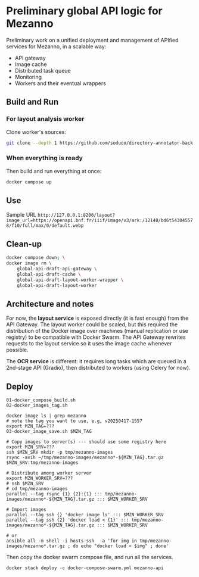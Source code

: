 # Preliminary global API logic for Mezanno
Preliminary work on a unified deployment and management of APIfied services for Mezanno, in a scalable way:
- API gateway
- Image cache
- Distributed task queue
- Monitoring
- Workers and their eventual wrappers

## Build and Run

### For layout analysis worker
Clone worker's sources:
```sh
git clone --depth 1 https://github.com/soduco/directory-annotator-back.git layout-worker/code
```

### When everything is ready
Then build and run everything at once:
```sh
docker compose up
```

## Use

Sample URL
`http://127.0.0.1:8200/layout?image_url=https://openapi.bnf.fr/iiif/image/v3/ark:/12148/bd6t543045578/f10/full/max/0/default.webp`


## Clean-up
```sh
docker compose down; \
docker image rm \
    global-api-draft-api-gateway \
    global-api-draft-cache \
    global-api-draft-layout-worker-wrapper \
    global-api-draft-layout-worker
```


## Architecture and notes
For now, the **layout service** is exposed directly (it is fast enough) from the API Gateway. The layout worker could be scaled, but this required the distribution of the Docker image over machines (manual replication or use registry) to be compatible with Docker Swarm. The API Gateway rewrites requests to the layout service so it uses the image cache whenever possible.

The **OCR service** is different: it requires long tasks which are queued in a 2nd-stage API (Gradio), then distributed to workers (using Celery for now).

## Deploy
```shell
01-docker_compose_build.sh
02-docker_images_tag.sh

docker image ls | grep mezanno
# note the tag you want to use, e.g, v20250417-1557
export MZN_TAG=???
03-docker_image_save.sh $MZN_TAG

# Copy images to server(s) --- should use some registry here
export MZN_SRV=???
ssh $MZN_SRV mkdir -p tmp/mezanno-images
rsync -avih ~/tmp/mezanno-images/mezanno*-${MZN_TAG}.tar.gz $MZN_SRV:tmp/mezanno-images

# Distribute among worker server
export MZN_WORKER_SRV=???
# ssh $MZN_SRV
# cd tmp/mezanno-images
parallel --tag rsync {1} {2}:{1} ::: tmp/mezanno-images/mezanno*-${MZN_TAG}.tar.gz ::: $MZN_WORKER_SRV

# Import images
parallel --tag ssh {} 'docker image ls' ::: $MZN_WORKER_SRV
parallel --tag ssh {2} 'docker load < {1}' ::: tmp/mezanno-images/mezanno*-${MZN_TAG}.tar.gz ::: $MZN_WORKER_SRV

# or
ansible all -m shell -i hosts-ssh  -a 'for img in tmp/mezanno-images/mezanno*.tar.gz ; do echo "docker load < $img" ; done'

```

Then copy the docker swarm compose file, and run all the services.

```shell
docker stack deploy -c docker-compose-swarm.yml mezanno-api
```
